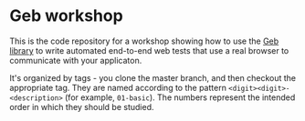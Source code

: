# Geb workshop

This is the code repository for a workshop showing how to use the [Geb library](http://www.gebish.org/) to write automated end-to-end web tests that use a real browser to communicate with your applicaton.

It's organized by tags - you clone the master branch, and then checkout the appropriate tag. They are named according to the pattern `<digit><digit>-<description>` (for example, `01-basic`). The numbers represent the intended order in which they should be studied.

